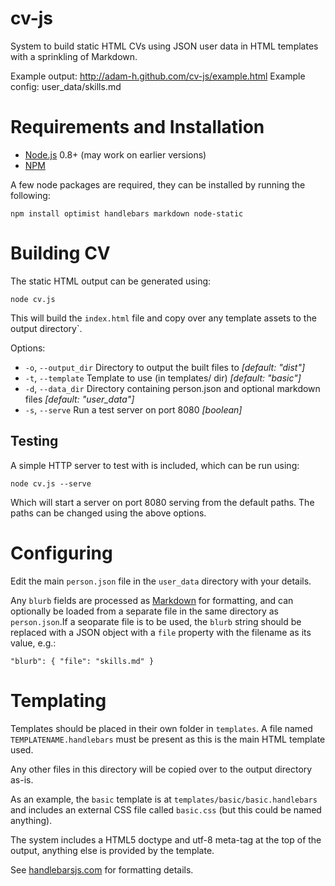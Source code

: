 cv-js
=====

System to build static HTML CVs using JSON user data in HTML templates with a sprinkling of 
Markdown.

Example output: http://adam-h.github.com/cv-js/example.html
Example config: user_data/skills.md

Requirements and Installation
=============================

 * [Node.js](http://nodejs.org/) 0.8+ (may work on earlier versions)
 * [NPM](https://npmjs.org/)

A few node packages are required, they can be installed by running the following:

    npm install optimist handlebars markdown node-static

Building CV
=======================

The static HTML output can be generated using:

    node cv.js

This will build the `index.html` file and copy over any template assets to the output directory`.

Options:

 * `-o`, `--output_dir`  Directory to output the built files to _[default: "dist"]_
 * `-t`, `--template`    Template to use (in templates/ dir) _[default: "basic"]_
 * `-d`, `--data_dir`    Directory containing person.json and optional markdown files _[default: "user_data"]_
 * `-s`, `--serve`       Run a test server on port 8080 _[boolean]_

Testing
-------

A simple HTTP server to test with is included, which can be run using:

    node cv.js --serve

Which will start a server on port 8080 serving from the default paths. The paths can be changed 
using the above options.

Configuring
===========

Edit the main `person.json` file in the `user_data` directory with your details.

Any `blurb` fields are processed as [Markdown](http://daringfireball.net/projects/markdown/syntax) 
for formatting, and can optionally be loaded from a separate file in the same directory as 
`person.json`.If a seoparate file is to be used, the `blurb` string should be replaced with a 
JSON object with a `file` property with the filename as its value, e.g.:

	"blurb": { "file": "skills.md" }

Templating
==========

Templates should be placed in their own folder in `templates`. A file named 
`TEMPLATENAME.handlebars` must be present as this is the main HTML template used.

Any other files in this directory will be copied over to the output directory as-is.

As an example, the `basic` template is at `templates/basic/basic.handlebars` and includes an 
external CSS file called `basic.css` (but this could be named anything).

The system includes a HTML5 doctype and utf-8 meta-tag at the top of the output, anything else 
is provided by the template.

See [handlebarsjs.com](http://handlebarsjs.com/) for formatting details.